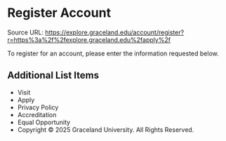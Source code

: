 # Register Account

Source URL: https://explore.graceland.edu/account/register?r=https%3a%2f%2fexplore.graceland.edu%2fapply%2f

To register for an account, please enter the information requested below.


## Additional List Items

- Visit
- Apply
- Privacy Policy
- Accreditation
- Equal Opportunity
- Copyright © 2025 Graceland University. All Rights Reserved.
